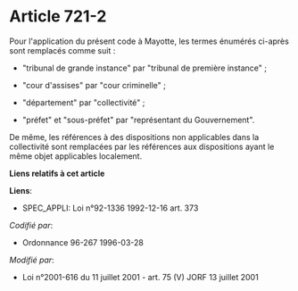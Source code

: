 # Article 721-2

Pour l'application du présent code à Mayotte, les termes énumérés ci-après sont remplacés comme suit :

- "tribunal de grande instance" par "tribunal de première instance" ;

- "cour d'assises" par "cour criminelle" ;

- "département" par "collectivité" ;

- "préfet" et "sous-préfet" par "représentant du Gouvernement".

De même, les références à des dispositions non applicables dans la collectivité sont remplacées par les références aux
dispositions ayant le même objet applicables localement.

**Liens relatifs à cet article**

**Liens**:

  - SPEC_APPLI: Loi n°92-1336 1992-12-16 art. 373

_Codifié par_:

  - Ordonnance 96-267 1996-03-28

_Modifié par_:

  - Loi n°2001-616 du 11 juillet 2001 - art. 75 (V) JORF 13 juillet 2001
